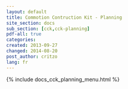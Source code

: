 ```yaml
---
layout: default
title: Commotion Contruction Kit - Planning
site_section: docs
sub_section: [cck,cck-planning]
pdf-all: true
categories: 
created: 2013-09-27
changed: 2014-08-20
post_author: critzo
lang: fr
---
```

<div class="cck-section-page">
{% include docs_cck_planning_menu.html %} 
</div>
